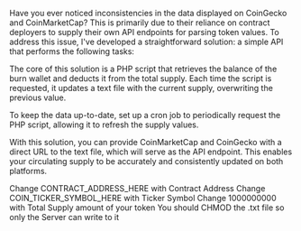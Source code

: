 Have you ever noticed inconsistencies in the data displayed on CoinGecko and CoinMarketCap? This is primarily due to their reliance on contract deployers to supply their own API endpoints for parsing token values. To address this issue, I've developed a straightforward solution: a simple API that performs the following tasks:

The core of this solution is a PHP script that retrieves the balance of the burn wallet and deducts it from the total supply. Each time the script is requested, it updates a text file with the current supply, overwriting the previous value.

To keep the data up-to-date, set up a cron job to periodically request the PHP script, allowing it to refresh the supply values.

With this solution, you can provide CoinMarketCap and CoinGecko with a direct URL to the text file, which will serve as the API endpoint. This enables your circulating supply to be accurately and consistently updated on both platforms.



Change CONTRACT_ADDRESS_HERE with Contract Address
Change COIN_TICKER_SYMBOL_HERE with Ticker Symbol
Change 1000000000 with Total Supply amount of your token
You should CHMOD the .txt file so only the Server can write to it
